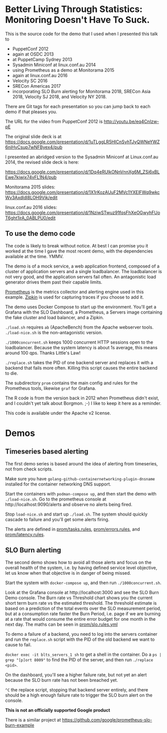 Better Living Through Statistics: Monitoring Doesn't Have To Suck.
==================================================================

This is the source code for the demo that I used when I presented this talk to

* PuppetConf 2012
* again at OSDC 2013
* at PuppetCamp Sydney 2013
* Sysadmin Miniconf at linux.conf.au 2014
* using Prometheus as a demo at Monitorama 2015
* again at linux.conf.au 2016
* Velocity SC 2016
* SRECon Americas 2017
* incorporating SLO Burn alerting for Monitorama 2018, SRECon Asia 2018, Velocity SJ 2018, and Velocity NY 2018.

There are Git tags for each presentation so you can jump back to each demo if that pleases you.

The URL for the video from PuppetConf 2012 is http://youtu.be/eq4CnIzw-pE

The original slide deck is at https://docs.google.com/presentation/d/1uTLggLR5HICnSyhTJyQWNeYWZ6niHyCsup7wNFByex4/pub

I presented an abridged version to the Sysadmin Miniconf at Linux.conf.au 2014, the revised slide deck is here:

https://docs.google.com/presentation/d/1Dq4eRUlkONnVnnXg6M_ZSi6xBLEwe7kjwjx74vFL1N4/pub

Monitorama 2015 slides: https://docs.google.com/presentation/d/1X1rKozAUuF2MVc1YXElFWq9wkcWv3Axdldl8LOH9Vik/edit

linux.conf.au 2016 slides: https://docs.google.com/presentation/d/1NziwSTwuz91fqsFhXeOGwyhFUoT6ght1irA_0ABLPU0/edit

To use the demo code
--------------------

The code is likely to break without notice.  At best I can promise you it worked at the time I gave the most recent demo, with the dependencies available at the time.  YMMV.

The demo is of a mock service, a web application frontend, composed of a
cluster of application servers and a single loadbalancer.  The loadbalancer is
not very good, and the application servers fail often.  An antagonistic load
generator drives them past their capable limits.

[Prometheus](http://prometheus.io) is the metrics collector and alerting engine
used in this example.  [Zipkin](http://zipkin.io) is used for capturing traces
if you choose to add it.

The demo uses Docker Compose to start up the environment.  You'll get a Grafana with the SLO Dashboard, a Prometheus, a Servers image containing the fake cluster and load balancer, and a Zipkin.

`./load.sh` requires `ab` (ApacheBench) from the Apache webserver tools.  `./load-nice.sh` is the non-antagonistic version.

`./1000concurrent.sh` keeps 1000 concurrent HTTP sessions open to the loadbalancer.  Because the system latency is about 1s average, this means around 100 qps.  Thanks Little's Law!

`./replace.sh` takes the PID of one backend server and replaces it with a backend that fails more often.  Killing this script causes the entire backend to die.

The subdirectory `prom` contains the main config and rules for the Prometheus tools, likewise `graf` for Grafana.

The R code is from the version back in 2012 when Prometheus didn't exist, and I couldn't yet talk about Borgmon. ;-)  I like to keep it here as a reminder.

This code is available under the Apache v2 license.

# Demos

## Timeseries based alerting

The first demo series is based around the idea of alerting from timeseries, not from check scripts.

Make sure you have `golang-github-containernetworking-plugin-dnsname` installed for the container networking DNS support.

Start the containers with `podman-compose up`, and then start the demo with `./load-nice.sh`.  Go to the prometheus console at http://localhost:9090/alerts and observe no alerts being fired.

Stop `load-nice.sh` and start up `./load.sh`.  The system should quickly cascade to failure and you'll get some alerts firing.

The alerts are defined in [prom/tasks.rules](prom/tasks.rules), [prom/errors.rules](prom/errors.rules), and [prom/latency.rules](prom/latency.rules).

## SLO Burn alerting

The second demo shows how to avoid all those alerts and focus on the overall health of the system, i.e. by having defined service level objective, let us know when that objective is in danger of being missed.

Start the system with `docker-compose up`, and then run `./1000concurrent.sh`.

Look at the Grafana console at http://localhost:3000 and see the SLO Burn Demo console.  The Burn rate vs Threshold chart shows you the current short term burn rate vs the estimated threshold.  The threshold estimate is based on a prediction of the total events over the SLO measurement period, but at a consumption rate faster the Burn Period, i.e. page if we are burning at a rate that would consume the entire error budget for one month in the next day.  The maths can be seen in [prom/slo.rules.yml](prom/slo.rules.yml)

To demo a failure of a backend, you need to log into the servers container and run the `replace.sh` script with the PID of the old backend we want to cause to fail.

`docker exec -it blts_servers_1 sh` to get a shell in the container.  Do a `ps | grep "[p]ort 8009"` to find the PID of the server, and then run `./replace <pid>`.

On the dashboard, you'll see a higher failure rate, but not yet an alert because the SLO burn rate has not been breached yet.

`^C` the replace script, stopping that backend server entirely, and there should be a high enough failure rate to trigger the SLO burn alert on the console.



**This is not an officially supported Google product**

There is a similar project at https://github.com/google/prometheus-slo-burn-example

